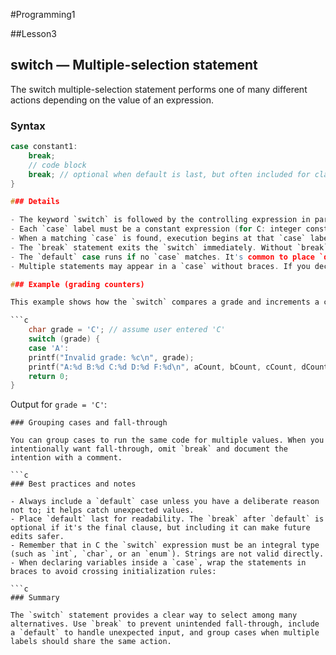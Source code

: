 #Programming1

##Lesson3



## switch — Multiple-selection statement
The switch multiple-selection statement performs one of many different actions depending on the value of an expression.

### Syntax

```c
case constant1:
	break;
	// code block
	break; // optional when default is last, but often included for clarity
}

### Details

- The keyword `switch` is followed by the controlling expression in parentheses. The switch compares this expression's value with each `case` label.
- Each `case` label must be a constant expression (for C: integer constant or `char` or `enum` value).
- When a matching `case` is found, execution begins at that `case` label and continues until a `break` statement or the end of the `switch` block.
- The `break` statement exits the `switch` immediately. Without `break`, execution falls through to subsequent cases.
- The `default` case runs if no `case` matches. It's common to place `default` last.
- Multiple statements may appear in a `case` without braces. If you declare variables inside a case, you should use a block (`{ ... }`).

### Example (grading counters)

This example shows how the `switch` compares a grade and increments a counter. If the user enters the letter `'C'`, the `case 'C'` branch executes and `cCount` is incremented.

```c
	char grade = 'C'; // assume user entered 'C'
	switch (grade) {
	case 'A':
	printf("Invalid grade: %c\n", grade);
	printf("A:%d B:%d C:%d D:%d F:%d\n", aCount, bCount, cCount, dCount, fCount);
	return 0;
}

```

Output for `grade = 'C'`:

```
### Grouping cases and fall-through

You can group cases to run the same code for multiple values. When you intentionally want fall-through, omit `break` and document the intention with a comment.

```c
### Best practices and notes

- Always include a `default` case unless you have a deliberate reason not to; it helps catch unexpected values.
- Place `default` last for readability. The `break` after `default` is optional if it's the final clause, but including it can make future edits safer.
- Remember that in C the `switch` expression must be an integral type (such as `int`, `char`, or an `enum`). Strings are not valid directly.
- When declaring variables inside a `case`, wrap the statements in braces to avoid crossing initialization rules:

```c
### Summary

The `switch` statement provides a clear way to select among many alternatives. Use `break` to prevent unintended fall-through, include a `default` to handle unexpected input, and group cases when multiple labels should share the same action.
